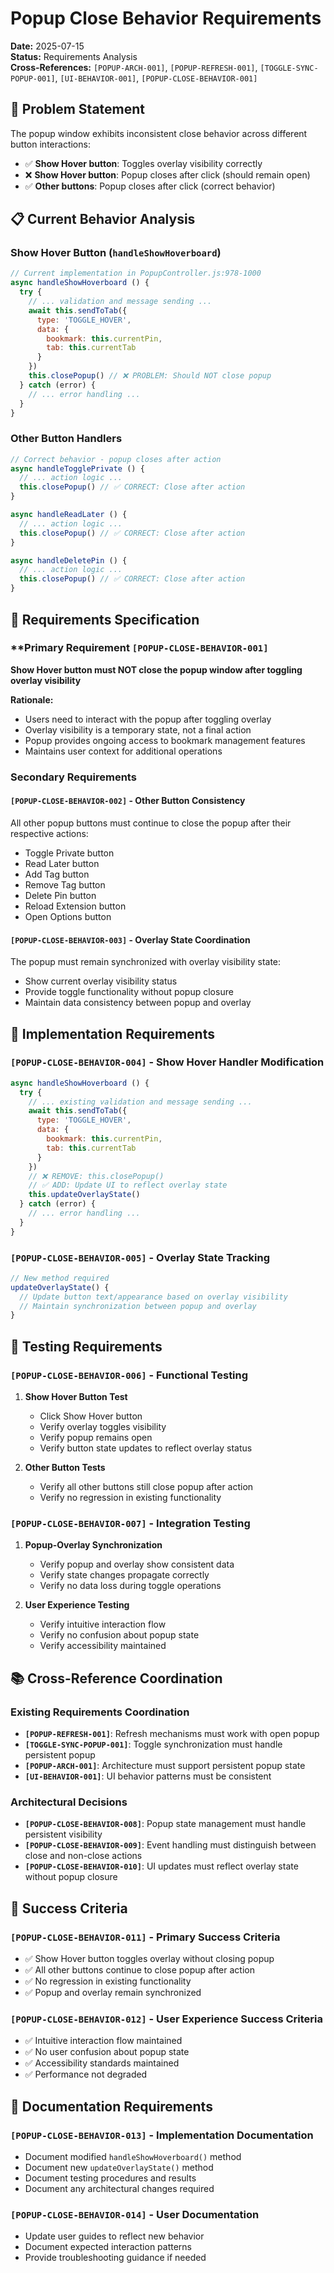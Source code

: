 # Popup Close Behavior Requirements

**Date:** 2025-07-15  
**Status:** Requirements Analysis  
**Cross-References:** `[POPUP-ARCH-001]`, `[POPUP-REFRESH-001]`, `[TOGGLE-SYNC-POPUP-001]`, `[UI-BEHAVIOR-001]`, `[POPUP-CLOSE-BEHAVIOR-001]`

## 🎯 Problem Statement

The popup window exhibits inconsistent close behavior across different button interactions:

- ✅ **Show Hover button**: Toggles overlay visibility correctly
- ❌ **Show Hover button**: Popup closes after click (should remain open)
- ✅ **Other buttons**: Popup closes after click (correct behavior)

## 📋 Current Behavior Analysis

### Show Hover Button (`handleShowHoverboard`)
```javascript
// Current implementation in PopupController.js:978-1000
async handleShowHoverboard () {
  try {
    // ... validation and message sending ...
    await this.sendToTab({
      type: 'TOGGLE_HOVER',
      data: {
        bookmark: this.currentPin,
        tab: this.currentTab
      }
    })
    this.closePopup() // ❌ PROBLEM: Should NOT close popup
  } catch (error) {
    // ... error handling ...
  }
}
```

### Other Button Handlers
```javascript
// Correct behavior - popup closes after action
async handleTogglePrivate () {
  // ... action logic ...
  this.closePopup() // ✅ CORRECT: Close after action
}

async handleReadLater () {
  // ... action logic ...
  this.closePopup() // ✅ CORRECT: Close after action
}

async handleDeletePin () {
  // ... action logic ...
  this.closePopup() // ✅ CORRECT: Close after action
}
```

## 🎯 Requirements Specification

### **Primary Requirement `[POPUP-CLOSE-BEHAVIOR-001]`
**Show Hover button must NOT close the popup window after toggling overlay visibility**

**Rationale:**
- Users need to interact with the popup after toggling overlay
- Overlay visibility is a temporary state, not a final action
- Popup provides ongoing access to bookmark management features
- Maintains user context for additional operations

### **Secondary Requirements**

#### **`[POPUP-CLOSE-BEHAVIOR-002]` - Other Button Consistency**
All other popup buttons must continue to close the popup after their respective actions:
- Toggle Private button
- Read Later button  
- Add Tag button
- Remove Tag button
- Delete Pin button
- Reload Extension button
- Open Options button

#### **`[POPUP-CLOSE-BEHAVIOR-003]` - Overlay State Coordination**
The popup must remain synchronized with overlay visibility state:
- Show current overlay visibility status
- Provide toggle functionality without popup closure
- Maintain data consistency between popup and overlay

## 🔧 Implementation Requirements

### **`[POPUP-CLOSE-BEHAVIOR-004]` - Show Hover Handler Modification**
```javascript
async handleShowHoverboard () {
  try {
    // ... existing validation and message sending ...
    await this.sendToTab({
      type: 'TOGGLE_HOVER',
      data: {
        bookmark: this.currentPin,
        tab: this.currentTab
      }
    })
    // ❌ REMOVE: this.closePopup()
    // ✅ ADD: Update UI to reflect overlay state
    this.updateOverlayState()
  } catch (error) {
    // ... error handling ...
  }
}
```

### **`[POPUP-CLOSE-BEHAVIOR-005]` - Overlay State Tracking**
```javascript
// New method required
updateOverlayState() {
  // Update button text/appearance based on overlay visibility
  // Maintain synchronization between popup and overlay
}
```

## 🧪 Testing Requirements

### **`[POPUP-CLOSE-BEHAVIOR-006]` - Functional Testing**
1. **Show Hover Button Test**
   - Click Show Hover button
   - Verify overlay toggles visibility
   - Verify popup remains open
   - Verify button state updates to reflect overlay status

2. **Other Button Tests**
   - Verify all other buttons still close popup after action
   - Verify no regression in existing functionality

### **`[POPUP-CLOSE-BEHAVIOR-007]` - Integration Testing**
1. **Popup-Overlay Synchronization**
   - Verify popup and overlay show consistent data
   - Verify state changes propagate correctly
   - Verify no data loss during toggle operations

2. **User Experience Testing**
   - Verify intuitive interaction flow
   - Verify no confusion about popup state
   - Verify accessibility maintained

## 📚 Cross-Reference Coordination

### **Existing Requirements Coordination**
- **`[POPUP-REFRESH-001]`**: Refresh mechanisms must work with open popup
- **`[TOGGLE-SYNC-POPUP-001]`**: Toggle synchronization must handle persistent popup
- **`[POPUP-ARCH-001]`**: Architecture must support persistent popup state
- **`[UI-BEHAVIOR-001]`**: UI behavior patterns must be consistent

### **Architectural Decisions**
- **`[POPUP-CLOSE-BEHAVIOR-008]`**: Popup state management must handle persistent visibility
- **`[POPUP-CLOSE-BEHAVIOR-009]`**: Event handling must distinguish between close and non-close actions
- **`[POPUP-CLOSE-BEHAVIOR-010]`**: UI updates must reflect overlay state without popup closure

## 🎯 Success Criteria

### **`[POPUP-CLOSE-BEHAVIOR-011]` - Primary Success Criteria**
- ✅ Show Hover button toggles overlay without closing popup
- ✅ All other buttons continue to close popup after action
- ✅ No regression in existing functionality
- ✅ Popup and overlay remain synchronized

### **`[POPUP-CLOSE-BEHAVIOR-012]` - User Experience Success Criteria**
- ✅ Intuitive interaction flow maintained
- ✅ No user confusion about popup state
- ✅ Accessibility standards maintained
- ✅ Performance not degraded

## 📝 Documentation Requirements

### **`[POPUP-CLOSE-BEHAVIOR-013]` - Implementation Documentation**
- Document modified `handleShowHoverboard()` method
- Document new `updateOverlayState()` method
- Document testing procedures and results
- Document any architectural changes required

### **`[POPUP-CLOSE-BEHAVIOR-014]` - User Documentation**
- Update user guides to reflect new behavior
- Document expected interaction patterns
- Provide troubleshooting guidance if needed 